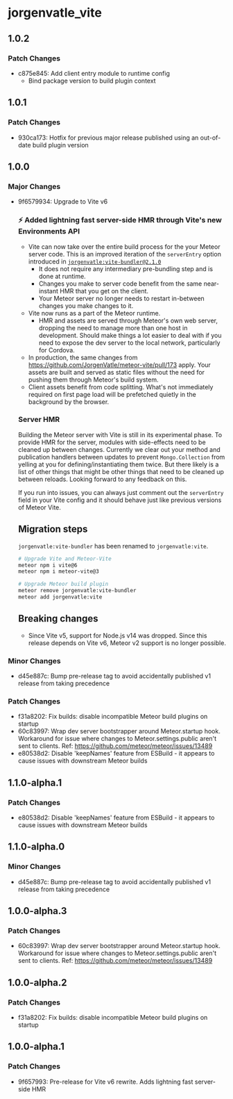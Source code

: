 # jorgenvatle_vite

## 1.0.2

### Patch Changes

- c875e845: Add client entry module to runtime config
  - Bind package version to build plugin context

## 1.0.1

### Patch Changes

- 930ca173: Hotfix for previous major release published using an out-of-date build plugin version

## 1.0.0

### Major Changes

- 9f6579934: Upgrade to Vite v6

  ### ⚡ Added lightning fast server-side HMR through Vite's new Environments API

  - Vite can now take over the entire build process for the your Meteor server code. This is an improved iteration of the `serverEntry` option introduced in [`jorgenvatle:vite-bundler@2.1.0`](https://github.com/JorgenVatle/meteor-vite/releases/tag/vite-bundler%402.1.2)
    - It does not require any intermediary pre-bundling step and is done at runtime.
    - Changes you make to server code benefit from the same near-instant HMR that you get on the client.
    - Your Meteor server no longer needs to restart in-between changes you make changes to it.
  - Vite now runs as a part of the Meteor runtime.
    - HMR and assets are served through Meteor's own web server, dropping the need to manage more than one host in development. Should make things a lot easier to deal with if you need to expose the dev server to the local network, particularly for Cordova.
  - In production, the same changes from https://github.com/JorgenVatle/meteor-vite/pull/173 apply. Your assets are built and served as static files without the need for pushing them through Meteor's build system.
  - Client assets benefit from code splitting. What's not immediately required on first page load will be prefetched quietly in the background by the browser.

  ### Server HMR

  Building the Meteor server with Vite is still in its experimental phase. To provide HMR for the server, modules with side-effects need to be cleaned up between changes. Currently we clear out your method and publication handlers between updates to prevent `Mongo.Collection` from yelling at you for defining/instantiating them twice. But there likely is a list of other things that might be other things that need to be cleaned up between reloads. Looking forward to any feedback on this.

  If you run into issues, you can always just comment out the `serverEntry` field in your Vite config and it should behave just like previous versions of Meteor Vite.

  ## Migration steps

  `jorgenvatle:vite-bundler` has been renamed to `jorgenvatle:vite`.

  ```sh
  # Upgrade Vite and Meteor-Vite
  meteor npm i vite@6
  meteor npm i meteor-vite@3

  # Upgrade Meteor build plugin
  meteor remove jorgenvatle:vite-bundler
  meteor add jorgenvatle:vite
  ```

  ## Breaking changes

  - Since Vite v5, support for Node.js v14 was dropped. Since this release depends on Vite v6, Meteor v2 support is no longer possible.

### Minor Changes

- d45e887c: Bump pre-release tag to avoid accidentally published v1 release from taking precedence

### Patch Changes

- f31a8202: Fix builds: disable incompatible Meteor build plugins on startup
- 60c83997: Wrap dev server bootstrapper around Meteor.startup hook. Workaround for issue where changes to Meteor.settings.public aren't sent to clients. Ref: https://github.com/meteor/meteor/issues/13489
- e80538d2: Disable 'keepNames' feature from ESBuild - it appears to cause issues with downstream Meteor builds

## 1.1.0-alpha.1

### Patch Changes

- e80538d2: Disable 'keepNames' feature from ESBuild - it appears to cause issues with downstream Meteor builds

## 1.1.0-alpha.0

### Minor Changes

- d45e887c: Bump pre-release tag to avoid accidentally published v1 release from taking precedence

## 1.0.0-alpha.3

### Patch Changes

- 60c83997: Wrap dev server bootstrapper around Meteor.startup hook. Workaround for issue where changes to Meteor.settings.public aren't sent to clients. Ref: https://github.com/meteor/meteor/issues/13489

## 1.0.0-alpha.2

### Patch Changes

- f31a8202: Fix builds: disable incompatible Meteor build plugins on startup

## 1.0.0-alpha.1

### Patch Changes

- 9f657993: Pre-release for Vite v6 rewrite. Adds lightning fast server-side HMR
